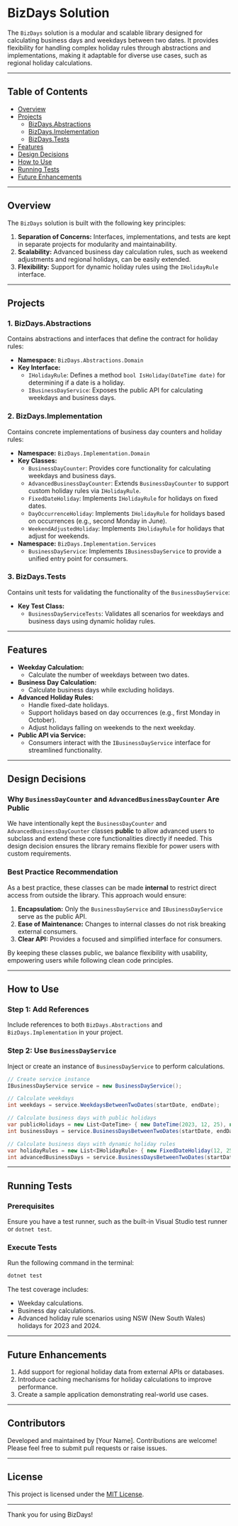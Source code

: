 
# BizDays Solution

The `BizDays` solution is a modular and scalable library designed for calculating business days and weekdays between two dates. It provides flexibility for handling complex holiday rules through abstractions and implementations, making it adaptable for diverse use cases, such as regional holiday calculations.

---

## Table of Contents
- [Overview](#overview)
- [Projects](#projects)
  - [BizDays.Abstractions](#bizdaysabstractions)
  - [BizDays.Implementation](#bizdaysimplementation)
  - [BizDays.Tests](#bizdaystests)
- [Features](#features)
- [Design Decisions](#design-decisions)
- [How to Use](#how-to-use)
- [Running Tests](#running-tests)
- [Future Enhancements](#future-enhancements)

---

## Overview

The `BizDays` solution is built with the following key principles:
1. **Separation of Concerns:** Interfaces, implementations, and tests are kept in separate projects for modularity and maintainability.
2. **Scalability:** Advanced business day calculation rules, such as weekend adjustments and regional holidays, can be easily extended.
3. **Flexibility:** Support for dynamic holiday rules using the `IHolidayRule` interface.

---

## Projects

### 1. **BizDays.Abstractions**
Contains abstractions and interfaces that define the contract for holiday rules:
- **Namespace:** `BizDays.Abstractions.Domain`
- **Key Interface:**
  - `IHolidayRule`: Defines a method `bool IsHoliday(DateTime date)` for determining if a date is a holiday.
  - `IBusinessDayService`: Exposes the public API for calculating weekdays and business days.

### 2. **BizDays.Implementation**
Contains concrete implementations of business day counters and holiday rules:
- **Namespace:** `BizDays.Implementation.Domain`
- **Key Classes:**
  - `BusinessDayCounter`: Provides core functionality for calculating weekdays and business days.
  - `AdvancedBusinessDayCounter`: Extends `BusinessDayCounter` to support custom holiday rules via `IHolidayRule`.
  - `FixedDateHoliday`: Implements `IHolidayRule` for holidays on fixed dates.
  - `DayOccurrenceHoliday`: Implements `IHolidayRule` for holidays based on occurrences (e.g., second Monday in June).
  - `WeekendAdjustedHoliday`: Implements `IHolidayRule` for holidays that adjust for weekends.
- **Namespace:** `BizDays.Implementation.Services`
  - `BusinessDayService`: Implements `IBusinessDayService` to provide a unified entry point for consumers.

### 3. **BizDays.Tests**
Contains unit tests for validating the functionality of the `BusinessDayService`:
- **Key Test Class:**
  - `BusinessDayServiceTests`: Validates all scenarios for weekdays and business days using dynamic holiday rules.

---

## Features

- **Weekday Calculation:**
  - Calculate the number of weekdays between two dates.
- **Business Day Calculation:**
  - Calculate business days while excluding holidays.
- **Advanced Holiday Rules:**
  - Handle fixed-date holidays.
  - Support holidays based on day occurrences (e.g., first Monday in October).
  - Adjust holidays falling on weekends to the next weekday.
- **Public API via Service:**
  - Consumers interact with the `IBusinessDayService` interface for streamlined functionality.

---

## Design Decisions

### Why `BusinessDayCounter` and `AdvancedBusinessDayCounter` Are Public

We have intentionally kept the `BusinessDayCounter` and `AdvancedBusinessDayCounter` classes **public** to allow advanced users to subclass and extend these core functionalities directly if needed. This design decision ensures the library remains flexible for power users with custom requirements.

### Best Practice Recommendation

As a best practice, these classes can be made **internal** to restrict direct access from outside the library. This approach would ensure:
1. **Encapsulation:** Only the `BusinessDayService` and `IBusinessDayService` serve as the public API.
2. **Ease of Maintenance:** Changes to internal classes do not risk breaking external consumers.
3. **Clear API:** Provides a focused and simplified interface for consumers.

By keeping these classes public, we balance flexibility with usability, empowering users while following clean code principles.

---

## How to Use

### Step 1: Add References
Include references to both `BizDays.Abstractions` and `BizDays.Implementation` in your project.

### Step 2: Use `BusinessDayService`
Inject or create an instance of `BusinessDayService` to perform calculations.

```csharp
// Create service instance
IBusinessDayService service = new BusinessDayService();

// Calculate weekdays
int weekdays = service.WeekdaysBetweenTwoDates(startDate, endDate);

// Calculate business days with public holidays
var publicHolidays = new List<DateTime> { new DateTime(2023, 12, 25), new DateTime(2023, 12, 26) };
int businessDays = service.BusinessDaysBetweenTwoDates(startDate, endDate, publicHolidays);

// Calculate business days with dynamic holiday rules
var holidayRules = new List<IHolidayRule> { new FixedDateHoliday(12, 25), new WeekendAdjustedHoliday(1, 1) };
int advancedBusinessDays = service.BusinessDaysBetweenTwoDates(startDate, endDate, holidayRules);
```

---

## Running Tests

### Prerequisites
Ensure you have a test runner, such as the built-in Visual Studio test runner or `dotnet test`.

### Execute Tests
Run the following command in the terminal:
```bash
dotnet test
```

The test coverage includes:
- Weekday calculations.
- Business day calculations.
- Advanced holiday rule scenarios using NSW (New South Wales) holidays for 2023 and 2024.

---

## Future Enhancements

1. Add support for regional holiday data from external APIs or databases.
2. Introduce caching mechanisms for holiday calculations to improve performance.
3. Create a sample application demonstrating real-world use cases.

---

## Contributors

Developed and maintained by [Your Name]. Contributions are welcome! Please feel free to submit pull requests or raise issues.

---

## License

This project is licensed under the [MIT License](LICENSE).

---

Thank you for using BizDays!
